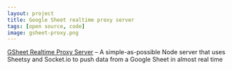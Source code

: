 ```yaml
---
layout: project
title: Google Sheet realtime proxy server
tags: [open source, code]
image: gsheet-proxy.png
---
```


[GSheet Realtime Proxy Server](https://github.com/maxhall/gsheet-realtime-proxy) – A simple-as-possible Node server that uses Sheetsy and Socket.io to push data from a Google Sheet in almost real time
